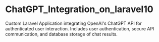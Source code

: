 # ChatGPT_Integration_on_laravel10
Custom Laravel Application integrating OpenAI's ChatGPT API for authenticated user interaction. Includes user authentication, secure API communication, and database storage of chat results. 
